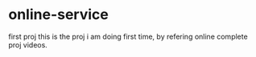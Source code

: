 # online-service
first proj
this is the proj i am doing first time,
by refering online complete proj videos.
